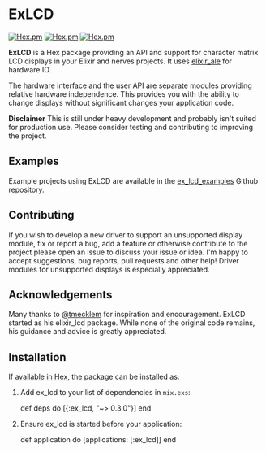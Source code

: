 # ExLCD

[![Hex.pm](https://img.shields.io/hexpm/v/ex_lcd.svg)](https://hex.pm/packages/ex_lcd)
[![Hex.pm](https://img.shields.io/hexpm/dt/ex_lcd.svg)](https://hex.pm/packages/ex_lcd)
[![Hex.pm](https://img.shields.io/hexpm/l/ex_lcd.svg)](https://hex.pm/packages/ex_lcd)

**ExLCD** is a Hex package providing an API and support for character
matrix LCD displays in your Elixir and nerves projects. It uses
[elixir_ale](https://github.com/fhunleth/elixir_ale) for hardware IO.

The hardware interface and the user API are separate modules providing
relative hardware independence. This provides you with the ability
to change displays without significant changes your application code.

**Disclaimer** This is still under heavy development and probably isn't suited
for production use. Please consider testing and contributing to improving the
project.

## Examples

Example projects using ExLCD are available in the
[ex_lcd_examples](https://github.com/cthree/ex_lcd_examples)
Github repository.

## Contributing

If you wish to develop a new driver to support an unsupported display
module, fix or report a bug, add a feature or otherwise contribute to
the project please open an issue to discuss your issue or idea. I'm
happy to accept suggestions, bug reports, pull requests and other
help! Driver modules for unsupported displays is especially appreciated.

## Acknowledgements

Many thanks to [@tmecklem](https://github.com/tmecklem) for inspiration
and encouragement. ExLCD started as his elixir_lcd package. While none of
the original code remains, his guidance and advice is greatly appreciated.

## Installation

If [available in Hex](https://hex.pm/docs/publish), the package can be installed as:

  1. Add ex_lcd to your list of dependencies in `mix.exs`:

        def deps do
          [{:ex_lcd, "~> 0.3.0"}]
        end

  2. Ensure ex_lcd is started before your application:

        def application do
          [applications: [:ex_lcd]]
        end

